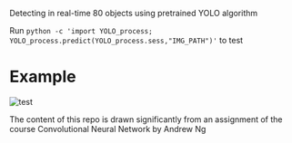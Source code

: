 Detecting in real-time 80 objects using pretrained YOLO algorithm

Run ``python -c 'import YOLO_process; YOLO_process.predict(YOLO_process.sess,"IMG_PATH")'`` to test

# Example

![test](https://user-images.githubusercontent.com/29159878/48079319-1dcd6700-e1b9-11e8-9f84-b3e983919f32.jpg)

The content of this repo is drawn significantly from an assignment of the course Convolutional Neural Network by Andrew Ng
